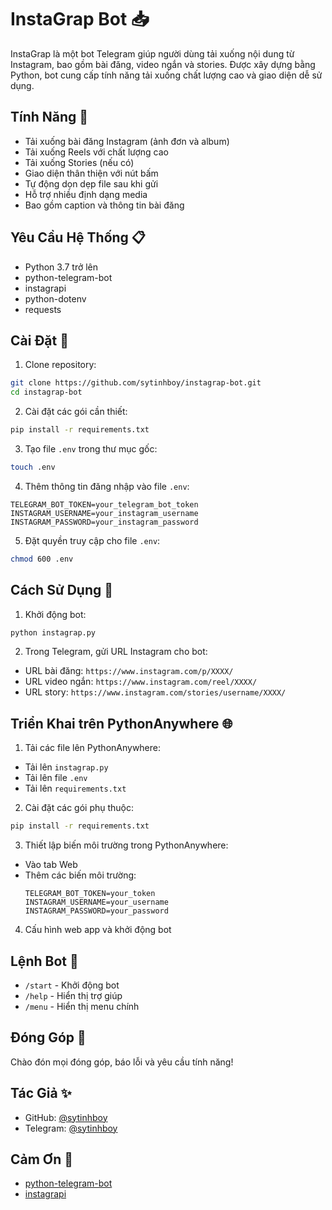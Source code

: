# InstaGrap Bot 📥

InstaGrap là một bot Telegram giúp người dùng tải xuống nội dung từ Instagram, bao gồm bài đăng, video ngắn và stories. Được xây dựng bằng Python, bot cung cấp tính năng tải xuống chất lượng cao và giao diện dễ sử dụng.

## Tính Năng 🌟

- Tải xuống bài đăng Instagram (ảnh đơn và album)
- Tải xuống Reels với chất lượng cao
- Tải xuống Stories (nếu có)
- Giao diện thân thiện với nút bấm
- Tự động dọn dẹp file sau khi gửi
- Hỗ trợ nhiều định dạng media
- Bao gồm caption và thông tin bài đăng

## Yêu Cầu Hệ Thống 📋

- Python 3.7 trở lên
- python-telegram-bot
- instagrapi
- python-dotenv
- requests

## Cài Đặt 🔧

1. Clone repository:
```bash
git clone https://github.com/sytinhboy/instagrap-bot.git
cd instagrap-bot
```

2. Cài đặt các gói cần thiết:
```bash
pip install -r requirements.txt
```

3. Tạo file `.env` trong thư mục gốc:
```bash
touch .env
```

4. Thêm thông tin đăng nhập vào file `.env`:
```env
TELEGRAM_BOT_TOKEN=your_telegram_bot_token
INSTAGRAM_USERNAME=your_instagram_username
INSTAGRAM_PASSWORD=your_instagram_password
```

5. Đặt quyền truy cập cho file `.env`:
```bash
chmod 600 .env
```

## Cách Sử Dụng 🚀

1. Khởi động bot:
```bash
python instagrap.py
```

2. Trong Telegram, gửi URL Instagram cho bot:
- URL bài đăng: `https://www.instagram.com/p/XXXX/`
- URL video ngắn: `https://www.instagram.com/reel/XXXX/`
- URL story: `https://www.instagram.com/stories/username/XXXX/`

## Triển Khai trên PythonAnywhere 🌐

1. Tải các file lên PythonAnywhere:
- Tải lên `instagrap.py`
- Tải lên file `.env`
- Tải lên `requirements.txt`

2. Cài đặt các gói phụ thuộc:
```bash
pip install -r requirements.txt
```

3. Thiết lập biến môi trường trong PythonAnywhere:
- Vào tab Web
- Thêm các biến môi trường:
  ```
  TELEGRAM_BOT_TOKEN=your_token
  INSTAGRAM_USERNAME=your_username
  INSTAGRAM_PASSWORD=your_password
  ```

4. Cấu hình web app và khởi động bot

## Lệnh Bot 📝

- `/start` - Khởi động bot
- `/help` - Hiển thị trợ giúp
- `/menu` - Hiển thị menu chính

## Đóng Góp 🤝

Chào đón mọi đóng góp, báo lỗi và yêu cầu tính năng!


## Tác Giả ✨

- GitHub: [@sytinhboy](https://github.com/sytinhboy)
- Telegram: [@sytinhboy](https://t.me/sytinhboy)

## Cảm Ơn 🙏

- [python-telegram-bot](https://github.com/python-telegram-bot/python-telegram-bot)
- [instagrapi](https://github.com/adw0rd/instagrapi)



